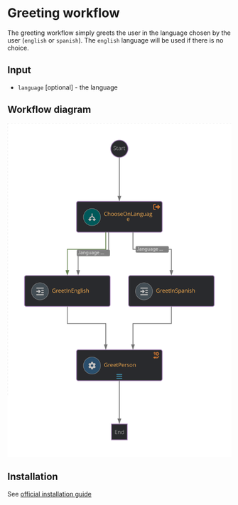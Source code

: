 # Greeting workflow
The greeting workflow simply greets the user in the language chosen by the user (`english` or `spanish`). The `english` language will be used if there is no choice.

## Input
- `language` [optional] - the language

## Workflow diagram
![Greeting workflow diagram](https://github.com/rhdhorchestrator/serverless-workflows/blob/main/workflows/greeting/greeting.svg?raw=true)

## Installation

See [official installation guide](https://github.com/rhdhorchestrator/serverless-workflows/blob/main/deploy/docs/main/greeting)
